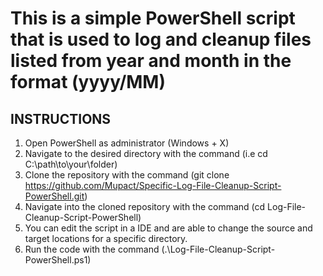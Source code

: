 # This is a simple PowerShell script that is used to log and cleanup files listed from year and month in the format (yyyy/MM)
## INSTRUCTIONS 
1. Open PowerShell as administrator (Windows + X)
2. Navigate to the desired directory with the command (i.e cd C:\path\to\your\folder)
3. Clone the repository with the command (git clone https://github.com/Mupact/Specific-Log-File-Cleanup-Script-PowerShell.git)
4. Navigate into the cloned repository with the command (cd Log-File-Cleanup-Script-PowerShell)
5. You can edit the script in a IDE and are able to change the source and target locations for a specific directory.
6. Run the code with the command (.\Log-File-Cleanup-Script-PowerShell.ps1)

